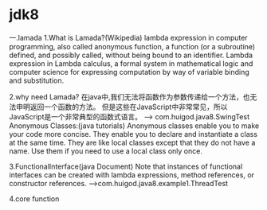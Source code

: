 # jdk8
一.lamada
1.What is Lamada?(Wikipedia)
lambda expression in computer programming, also called anonymous function, a function (or a subroutine) defined, and possibly called, without being bound to an identifier.
Lambda expression in Lambda calculus, a formal system in mathematical logic and computer science for expressing computation by way of variable binding and substitution.

2.why need Lamada?
在java中,我们无法将函数作为参数传递给一个方法，也无法申明返回一个函数的方法。
但是这些在JavaScript中非常常见，所以JavaScript是一个非常典型的函数式语言。
--> com.huigod.java8.SwingTest
Anonymous Classes:(java tutorials)
Anonymous classes enable you to make your code more concise. They enable you to declare and instantiate a class at the same time. 
They are like local classes except that they do not have a name. Use them if you need to use a local class only once.

3.FunctionalInterface(java Document)
Note that instances of functional interfaces can be created with lambda expressions, method references, or constructor references.
-->com.huigod.java8.example1.ThreadTest

4.core function
